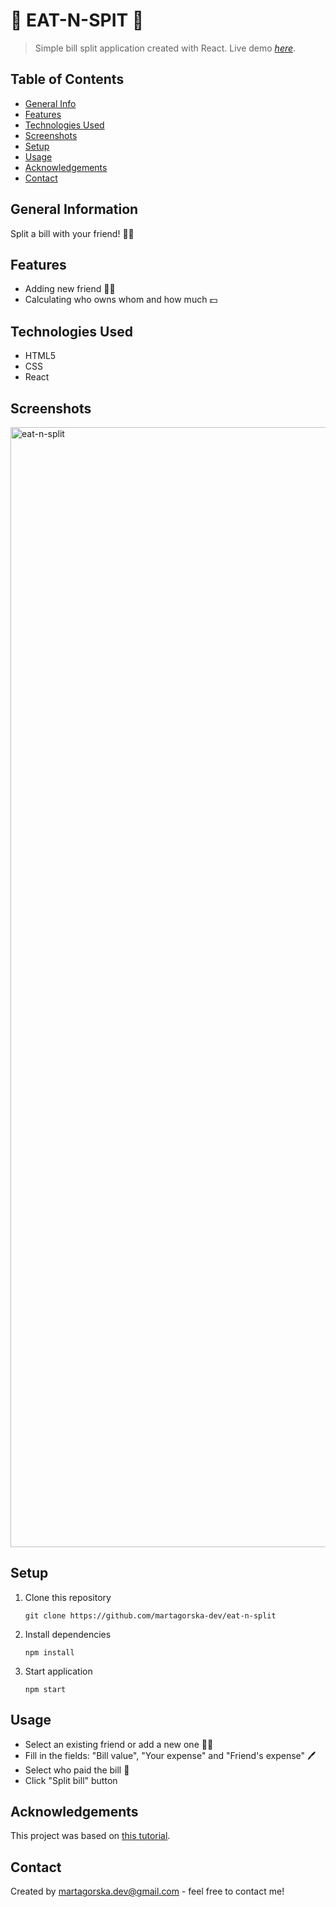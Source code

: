 # 🍝 EAT-N-SPIT 🍧
> Simple bill split application created with React. 
> Live demo [_here_](https://eat-n-split-martagorska.netlify.app).

## Table of Contents
* [General Info](#general-information)
* [Features](#features)
* [Technologies Used](#technologies-used)
* [Screenshots](#screenshots)
* [Setup](#setup)
* [Usage](#usage)
* [Acknowledgements](#acknowledgements)
* [Contact](#contact)


## General Information
Split a bill with your friend! 👯‍♀️


## Features
- Adding new friend 🧍‍♂️
- Calculating who owns whom and how much 💵
  

## Technologies Used
- HTML5
- CSS
- React


## Screenshots
<img width="1792" alt="eat-n-split" src="https://github.com/martagorska-dev/eat-n-split/assets/130976058/58dc2c63-9a12-4b91-9eee-401a9782f36f">




## Setup
1. Clone this repository
   ```
   git clone https://github.com/martagorska-dev/eat-n-split
   ```
2. Install dependencies
   ```
   npm install
   ```
3. Start application
   ```
   npm start
   ```


## Usage
- Select an existing friend or add a new one 👯‍♀️
- Fill in the fields: "Bill value", "Your expense" and "Friend's expense" 🖊️
- Select who paid the bill 🤑
- Click "Split bill" button


## Acknowledgements
This project was based on [this tutorial](https://www.udemy.com/course/the-ultimate-react-course).


## Contact
Created by martagorska.dev@gmail.com - feel free to contact me!
